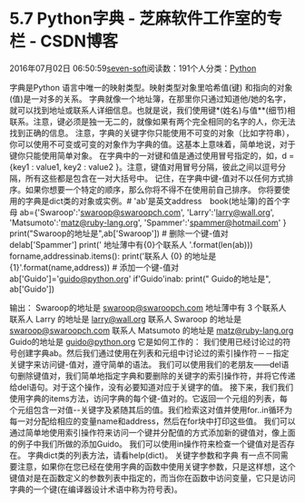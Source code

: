 
# 5.7 Python字典 -  芝麻软件工作室的专栏 - CSDN博客


2016年07月02日 06:50:59[seven-soft](https://me.csdn.net/softn)阅读数：191个人分类：[Python																](https://blog.csdn.net/softn/article/category/6290759)



字典是Python 语言中唯一的映射类型。映射类型对象里哈希值(键) 和指向的对象(值)是一对多的关系。
字典就像一个地址簿，在那里你只通过知道他/她的名字，就可以找到地址或联系人详细信息。也就是说，我们使用键*(姓名)与值**(细节)相联系。注意，键必须是独一无二的，就像如果有两个完全相同的名字的人，你无法找到正确的信息。
注意，字典的关键字你只能使用不可变的对象（比如字符串），你可以使用不可变或可变的对象作为字典的值。这基本上意味着，简单地说，对于键你只能使用简单对象。
在字典中的一对键和值是通过使用冒号指定的，如，d = {key1 : value1, key2 : value2 }。注意，键值对用冒号分隔，彼此之间以逗号分隔，所有这些都是包含在一对大括号中。
记住，在字典中键-值对不以任何方式排序。如果你想要一个特定的顺序，那么你将不得不在使用前自己排序。
你将要使用的字典是dict类的对象或实例。\# 'ab'是英文address　book(地址簿)的首个字母
ab={'Swaroop':'swaroop@swaroopch.com',
'Larry':'larry@wall.org',
'Matsumoto':'matz@ruby-lang.org',
'Spammer':'spammer@hotmail.com'
}
print("Swaroop的地址是",ab['Swaroop'])
\# 删除一个键-值对
delab['Spammer']
print('
地址薄中有{0}个联系人
'.format(len(ab)))
forname,addressinab.items():
print('联系人 {0} 的地址是 {1}'.format(name,address))
\# 添加一个键-值对
ab['Guido']='guido@python.org'
if'Guido'inab:
print("
Guido的地址是", ab['Guido'])

输出：
Swaroop的地址是 swaroop@swaroopch.com
地址薄中有 3 个联系人
联系人 Larry 的地址是 larry@wall.org
联系人 Swaroop 的地址是 swaroop@swaroopch.com
联系人 Matsumoto 的地址是 matz@ruby-lang.org
Guido的地址是 guido@python.org
它是如何工作的：
我们使用已经讨论过的符号创建字典ab。然后我们通过使用在列表和元组中讨论过的索引操作符－－指定关键字来访问键-值对，遵守简单的语法。
我们可以使用我们的老朋友——del语句删除键值对，我们简单地指定字典和要删除的关键字的索引操作符，并将它传递给del语句。对于这个操作，没有必要知道对应于关键字的值。
接下来，我们我们使用字典的items方法，访问字典的每个键-值对的。它返回一个元组的列表，每个元组包含一对值--关键字及紧随其后的值。我们检索这对值并使用for..in循环为每一对分配给相应的变量name和address，然后在for块中打印这些值。
我们可以通过简单地使用索引操作符来访问一个键并分配值的方式添加新的键值对，像上面的例子中我们所做的添加Guido。
我们可以使用in操作符来检查一个键值对是否存在。
字典dict类的列表方法，请看help(dict)。
关键字参数和字典
有一点不同需要注意，如果你在您已经在使用字典的函数中使用关键字参数，只是这样想，这个键值对是在函数定义的参数列表中指定的，而当你在函数中访问变量，它只是访问字典的一个键(在编译器设计术语中称为符号表)。

